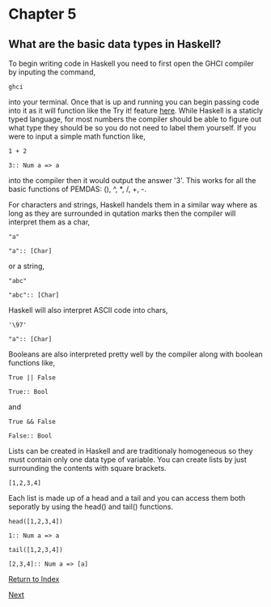 # Chapter 5
## What are the basic data types in Haskell?

To begin writing code in Haskell you need to first open the GHCI compiler by inputing the command,

`ghci`

into your terminal. Once that is up and running you can begin passing code into it as it will function like the Try it! feature [here](https://www.haskell.org/). While Haskell is a staticly typed language, for most numbers the compiler should be able to figure out what type they should be so you do not need to label them yourself. If you were to input a simple math function like,

`1 + 2`

`3:: Num a => a`

into the compiler then it would output the answer '3'. This works for all the basic functions of PEMDAS: (), ^, *, /, +, -.

For characters and strings, Haskell handels them in a similar way where as long as they are surrounded in qutation marks then the compiler will interpret them as a char,

`"a"`

`"a":: [Char]`

or a string,

`"abc"`

`"abc":: [Char]`

Haskell will also interpret ASCII code into chars,

`'\97'`

`"a":: [Char]`

Booleans are also interpreted pretty well by the compiler along with boolean functions like,

`True || False`

`True:: Bool`

and

`True && False`

`False:: Bool`

Lists can be created in Haskell and are traditionaly homogeneous so they must contain only one data type of variable. You can create lists by just surrounding the contents with square brackets.

`[1,2,3,4]`

Each list is made up of a head and a tail and you can access them both seporatly by using the head() and tail() functions.

`head([1,2,3,4])`

`1:: Num a => a`

`tail([1,2,3,4])`

`[2,3,4]:: Num a => [a]`


[Return to Index](https://github.com/etkenned/CPSC354_Blog/blob/main/README.md)

[Next](https://github.com/etkenned/CPSC354_Blog/blob/main/Chapter_6.md)
